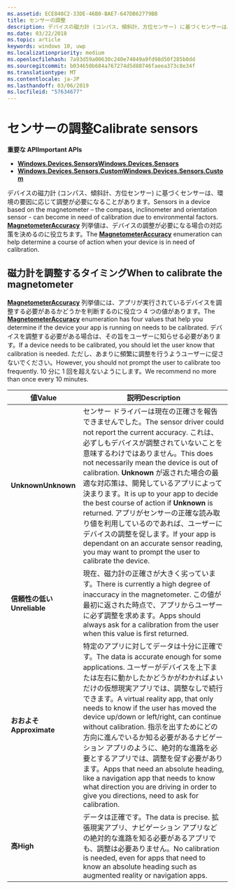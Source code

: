 ```yaml
---
ms.assetid: ECE848C2-33DE-46B0-BAE7-647DB62779BB
title: センサーの調整
description: デバイスの磁力計 (コンパス、傾斜計、方位センサー) に基づくセンサーは、環境の要因に応じて調整が必要になることがあります。
ms.date: 03/22/2018
ms.topic: article
keywords: windows 10, uwp
ms.localizationpriority: medium
ms.openlocfilehash: 7a93d59a00630c240e74049a9fd98d50f285b0dd
ms.sourcegitcommit: b034650b684a767274d5d88746faeea373c8e34f
ms.translationtype: MT
ms.contentlocale: ja-JP
ms.lasthandoff: 03/06/2019
ms.locfileid: "57634677"
---
```

# <a name="calibrate-sensors"></a><span data-ttu-id="0bdc3-104">センサーの調整</span><span class="sxs-lookup"><span data-stu-id="0bdc3-104">Calibrate sensors</span></span>


<span data-ttu-id="0bdc3-105">**重要な API**</span><span class="sxs-lookup"><span data-stu-id="0bdc3-105">**Important APIs**</span></span>

-   [<span data-ttu-id="0bdc3-106">**Windows.Devices.Sensors**</span><span class="sxs-lookup"><span data-stu-id="0bdc3-106">**Windows.Devices.Sensors**</span></span>](https://msdn.microsoft.com/library/windows/apps/BR206408)
-   [<span data-ttu-id="0bdc3-107">**Windows.Devices.Sensors.Custom**</span><span class="sxs-lookup"><span data-stu-id="0bdc3-107">**Windows.Devices.Sensors.Custom**</span></span>](https://msdn.microsoft.com/library/windows/apps/Dn895032)

<span data-ttu-id="0bdc3-108">デバイスの磁力計 (コンパス、傾斜計、方位センサー) に基づくセンサーは、環境の要因に応じて調整が必要になることがあります。</span><span class="sxs-lookup"><span data-stu-id="0bdc3-108">Sensors in a device based on the magnetometer – the compass, inclinometer and orientation sensor - can become in need of calibration due to environmental factors.</span></span> <span data-ttu-id="0bdc3-109">[  **MagnetometerAccuracy**](https://msdn.microsoft.com/library/windows/apps/Dn297552) 列挙値は、デバイスの調整が必要になる場合の対応策を決めるのに役立ちます。</span><span class="sxs-lookup"><span data-stu-id="0bdc3-109">The [**MagnetometerAccuracy**](https://msdn.microsoft.com/library/windows/apps/Dn297552) enumeration can help determine a course of action when your device is in need of calibration.</span></span>

## <a name="when-to-calibrate-the-magnetometer"></a><span data-ttu-id="0bdc3-110">磁力計を調整するタイミング</span><span class="sxs-lookup"><span data-stu-id="0bdc3-110">When to calibrate the magnetometer</span></span>

<span data-ttu-id="0bdc3-111">[  **MagnetometerAccuracy**](https://msdn.microsoft.com/library/windows/apps/Dn297552) 列挙値には、アプリが実行されているデバイスを調整する必要があるかどうかを判断するのに役立つ 4 つの値があります。</span><span class="sxs-lookup"><span data-stu-id="0bdc3-111">The [**MagnetometerAccuracy**](https://msdn.microsoft.com/library/windows/apps/Dn297552) enumeration has four values that help you determine if the device your app is running on needs to be calibrated.</span></span> <span data-ttu-id="0bdc3-112">デバイスを調整する必要がある場合は、その旨をユーザーに知らせる必要があります。</span><span class="sxs-lookup"><span data-stu-id="0bdc3-112">If a device needs to be calibrated, you should let the user know that calibration is needed.</span></span> <span data-ttu-id="0bdc3-113">ただし、あまりに頻繁に調整を行うようユーザーに促さないでください。</span><span class="sxs-lookup"><span data-stu-id="0bdc3-113">However, you should not prompt the user to calibrate too frequently.</span></span> <span data-ttu-id="0bdc3-114">10 分に 1 回を超えないようにします。</span><span class="sxs-lookup"><span data-stu-id="0bdc3-114">We recommend no more than once every 10 minutes.</span></span>

| <span data-ttu-id="0bdc3-115">値</span><span class="sxs-lookup"><span data-stu-id="0bdc3-115">Value</span></span>           | <span data-ttu-id="0bdc3-116">説明</span><span class="sxs-lookup"><span data-stu-id="0bdc3-116">Description</span></span>    |
| ----------------- | ------------------- |
| <span data-ttu-id="0bdc3-117">**Unknown**</span><span class="sxs-lookup"><span data-stu-id="0bdc3-117">**Unknown**</span></span>     | <span data-ttu-id="0bdc3-118">センサー ドライバーは現在の正確さを報告できませんでした。</span><span class="sxs-lookup"><span data-stu-id="0bdc3-118">The sensor driver could not report the current accuracy.</span></span> <span data-ttu-id="0bdc3-119">これは、必ずしもデバイスが調整されていないことを意味するわけではありません。</span><span class="sxs-lookup"><span data-stu-id="0bdc3-119">This does not necessarily mean the device is out of calibration.</span></span> <span data-ttu-id="0bdc3-120">**Unknown** が返された場合の最適な対応策は、開発しているアプリによって決まります。</span><span class="sxs-lookup"><span data-stu-id="0bdc3-120">It is up to your app to decide the best course of action if **Unknown** is returned.</span></span> <span data-ttu-id="0bdc3-121">アプリがセンサーの正確な読み取り値を利用しているのであれば、ユーザーにデバイスの調整を促します。</span><span class="sxs-lookup"><span data-stu-id="0bdc3-121">If your app is dependant on an accurate sensor reading, you may want to prompt the user to calibrate the device.</span></span> |
| <span data-ttu-id="0bdc3-122">**信頼性の低い**</span><span class="sxs-lookup"><span data-stu-id="0bdc3-122">**Unreliable**</span></span>  | <span data-ttu-id="0bdc3-123">現在、磁力計の正確さが大きく劣っています。</span><span class="sxs-lookup"><span data-stu-id="0bdc3-123">There is currently a high degree of inaccuracy in the magnetometer.</span></span> <span data-ttu-id="0bdc3-124">この値が最初に返された時点で、アプリからユーザーに必ず調整を求めます。</span><span class="sxs-lookup"><span data-stu-id="0bdc3-124">Apps should always ask for a calibration from the user when this value is first returned.</span></span> |
| <span data-ttu-id="0bdc3-125">**おおよそ**</span><span class="sxs-lookup"><span data-stu-id="0bdc3-125">**Approximate**</span></span> | <span data-ttu-id="0bdc3-126">特定のアプリに対してデータは十分に正確です。</span><span class="sxs-lookup"><span data-stu-id="0bdc3-126">The data is accurate enough for some applications.</span></span> <span data-ttu-id="0bdc3-127">ユーザーがデバイスを上下または左右に動かしたかどうかがわかればよいだけの仮想現実アプリでは、調整なしで続行できます。</span><span class="sxs-lookup"><span data-stu-id="0bdc3-127">A virtual reality app, that only needs to know if the user has moved the device up/down or left/right, can continue without calibration.</span></span> <span data-ttu-id="0bdc3-128">指示を出すためにどの方向に進んでいるか知る必要があるナビゲーション アプリのように、絶対的な進路を必要とするアプリでは、調整を促す必要があります。</span><span class="sxs-lookup"><span data-stu-id="0bdc3-128">Apps that need an absolute heading, like a navigation app that needs to know what direction you are driving in order to give you directions, need to ask for calibration.</span></span> |
| <span data-ttu-id="0bdc3-129">**高**</span><span class="sxs-lookup"><span data-stu-id="0bdc3-129">**High**</span></span>        | <span data-ttu-id="0bdc3-130">データは正確です。</span><span class="sxs-lookup"><span data-stu-id="0bdc3-130">The data is precise.</span></span> <span data-ttu-id="0bdc3-131">拡張現実アプリ、ナビゲーション アプリなどの絶対的な進路を知る必要があるアプリでも、調整は必要ありません。</span><span class="sxs-lookup"><span data-stu-id="0bdc3-131">No calibration is needed, even for apps that need to know an absolute heading such as augmented reality or navigation apps.</span></span> |